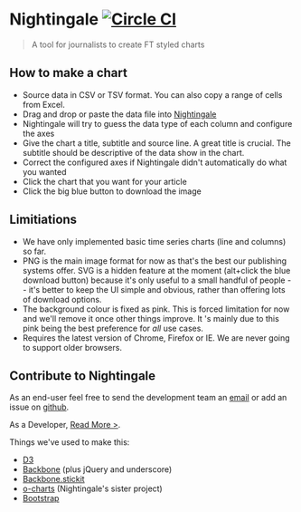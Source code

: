 Nightingale  [![Circle CI](https://circleci.com/gh/Financial-Times/nightingale/tree/master.svg?style=svg)](https://circleci.com/gh/Financial-Times/nightingale/tree/master)
========================
> A tool for journalists to create FT styled charts

## How to make a chart

* Source data in CSV or TSV format. You can also copy a range of cells from Excel.
* Drag and drop or paste the data file into [Nightingale](http://nightingale.ft.com/)
* Nightingale will try to guess the data type of each column and configure the axes
* Give the chart a title, subtitle and source line. A great title is crucial. The subtitle should be descriptive of the data show in the chart.
* Correct the configured axes if Nightingale didn't automatically do what you wanted
* Click the chart that you want for your article
* Click the big blue button to download the image

## Limitiations

* We have only implemented basic time series charts (line and columns) so far.
* PNG is the main image format for now as that's the best our publishing systems offer. SVG is a hidden feature at the moment (alt+click the blue download button) because it's only useful to a small handful of people -- it's better to keep the UI simple and obvious, rather than offering lots of download options.
* The background colour is fixed as pink. This is forced limitation for now and we'll remove it once other things improve. It 's mainly due to this pink being the best preference for *all* use cases. 
* Requires the latest version of Chrome, Firefox or IE. We are never going to support older browsers.

## Contribute to Nightingale

As an end-user feel free to send the development team an [email](mailto:help.nightingale@ft.com) or add an issue on [github](https://github.com/Financial-Times/nightingale/issues/new).

As a Developer, [Read More >](CONTRIBUTING.md).

Things we've used to make this:

* [D3](https://github.com/mbostock/d3/wiki/API-Reference)
* [Backbone](http://backbonejs.org/) (plus jQuery and underscore)
* [Backbone.stickit](https://github.com/NYTimes/backbone.stickit)
* [o-charts](https://github.com/ft-interactive/o-charts) (Nightingale's sister project)
* [Bootstrap](http://getbootstrap.com/)
